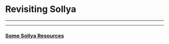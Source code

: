 # Revisiting Sollya

----
----

### [Some Sollya Resources](https://github.com/JeffreySarnoff/RevisitingSollya/blob/master/AdditionalResources.md)
